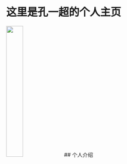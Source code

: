 # 这里是孔一超的个人主页 
<img src="http://b289.photo.store.qq.com/psb?/V14N33Ib2w1Ler/imNhUgX9xmUsbYBZgBVBn1P.2T.5yyA9VgICla4nzio!/m/dCEBAAAAAAAAnull&bo=cwBeAHMAXgARBzA!&rf=photolist&t=5" width=30%>
##  个人介绍
